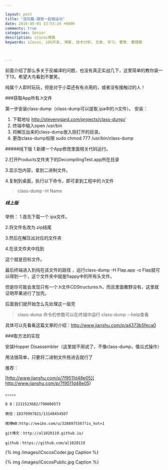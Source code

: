 ```yaml
---

layout: post
title: "逆向篇-跟我一起做运动"
date: 2016-05-01 13:53:19 +0800
comments: true
categories: Senior
description: iCocos博客
keywords: iCocos, iOS开发, 博客, 技术分析, 文章, 学习, 曹黎, 曹理鹏



---  
```



前面介绍了那么多关于反编译的问题，也没有真正实战几下，这里简单的教你装一下13，希望大鸟看到不要笑。

纯属个人即时玩玩，但是对于小菜还有有点用的，或者没有接触过的人！



<!--more-->



###获取App所有.h文件

第一步安装class-dump（class-dump可以提取.ipa中的.h文件）。
安装：
1. 下载地址 http://stevenygard.com/projects/class-dump/
2. 终端中输入open /usr/bin
3. 将解压出来的class-dump放入刚打开的目录。     
4. 更改class-dump权限     sudo chmod 777 /usr/bin/class-dump

#####线下版
1.新建一个App修改里面相关代码运行。
 
2.打开Products文件夹下的DecompilingTest.app所在目录

3.显示包内容，拿到二进制文件。

4.复制到桌面，执行以下命令，即可拿到工程中的.h文件

>class-dump -H Name

##### 线上版


举例：
1.首先下载一个.ipa文件。
 
2.将文件名改为.zip结尾

3.然后在解压出对应的文件夹

4.在该文件夹中找到

这个就是目标文件。


最后终端进入到纯在该文件的路径 ，运行class-dump -H Flap.app -o Flap就可以得到一个，这个文件夹中就是flappy中的所有头文件。

但是你可能会发现只有一个.h文件CDStructures.h，而且里面撒野没有，这里就证明苹果进行了加壳。

后面我们就开始怎么先处理这一层壳

>class-dump 命令的参数可以在终端中运行 class-dump --help查看

具体可以先看看这篇文章的介绍：http://www.jianshu.com/p/a4373b5feca0


###取方法的实现

安装Hopper Disassembler（这里就不用说了，不像class-dump，傻瓜式操作）

用法很简单，只要将二进制文件拖进去就行了



推荐：

[http://www.jianshu.com/p/7f9511d48e05](
http://www.jianshu.com/p/7f9511d48e05)
	
	
	
。。。。。


    Q Q：2211523682/790806573

    微信：18370997821/13148454507
    
    微博WB:http://weibo.com/u/3288975567?is_hot=1
    
	git博文：http://al1020119.github.io/
	
	github：https://github.com/al1020119


{% img /images/iCocosCoder.jpg Caption %}  

{% img /images/iCocosPublic.jpg Caption %}  